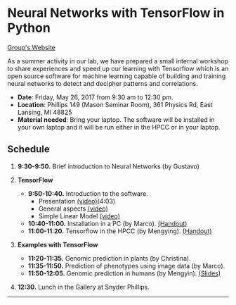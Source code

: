 
# Neural Networks with TensorFlow in Python

[Group's Website](http://quantgen.github.io/)

As a summer activity in our lab, we have prepared a small internal workshop to share experiences and speed up our learning with Tensorflow which is an open source software for machine learning capable of building and training neural networks to detect and decipher patterns and correlations.

* **Date**: Friday, May 26, 2017 from 9:30 am to 12:30 pm.
* **Location**: Phillips 149 (Mason Seminar Room), 361 Physics Rd, East Lansing, MI 48825
* **Material needed**: Bring your laptop. The software will be installed in your own laptop and it will be run either in the HPCC or in your laptop.

## Schedule

 1. **9:30-9:50.** Brief introduction to Neural Networks (by Gustavo)
 
 2. **TensorFlow**
     * **9:50-10:40.** Introduction to the software.
         - Presentation [(video)](https://www.youtube.com/watch?v=mWl45NkFBOc)(4:03)
         - General aspects [(video)]()
         - Simple Linear Model [(video)](https://www.youtube.com/watch?v=wuo4JdG3SvU&list=PL9Hr9sNUjfsmEu1ZniY0XpHSzl5uihcXZ)
      * **10:40-11:00.** Installation in a PC (by Marco). [(Handout)](https://github.com/QuantGen/LAB-SUMMER-2017-Workshop/blob/master/Installation.md)
      * **11:00-11:20.** Tensorflow in the HPCC (by Mengying). [(Handout)](https://github.com/QuantGen/LAB-SUMMER-2017-Workshop/blob/master/hpcc_handout.pdf)
      
 3. **Examples with TensorFlow**
      * **11:20-11:35.** Genomic prediction in plants (by Christina).
      * **11:35-11:50.** Prediction of phenotypes using image data (by Marco).
      * **11:50-12:05.** Genomic prediction in humans (by Mengyin). [(Slides)](https://github.com/QuantGen/LAB-SUMMER-2017-Workshop/blob/master/Phenotype%20Prediction%20Fom%20Human%20Whole%20Genome%20Profile.pdf)
      
 4. **12:30.** Lunch in the Gallery at Snyder Phillips.
 
---

